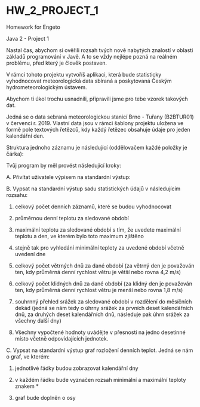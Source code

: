 # HW_2_PROJECT_1

Homework for Engeto

Java 2 - Project 1

Nastal čas, abychom si ověřili rozsah tvých nově nabytých znalostí v oblasti základů programování v Javě. A to se vždy nejlépe pozná na reálném problému, před který je člověk postaven.

V rámci tohoto projektu vytvoříš aplikaci, která bude statisticky vyhodnocovat meteorologická data sbíraná a poskytovaná Českým hydrometeorologickým ústavem.

Abychom ti úkol trochu usnadnili, připravili jsme pro tebe vzorek takových dat.

Jedná se o data sebraná meteorologickou stanicí Brno - Tuřany (B2BTUR01) v červenci r. 2019. Vlastní data jsou v rámci šablony projektu uložena ve formě pole textových řetězců, kdy každý řetězec obsahuje údaje pro jeden kalendářní den.

Struktura jednoho záznamu je následující (oddělovačem každé položky je čárka):

Tvůj program by měl provést následující kroky:

A. Přivítat uživatele výpisem na standardní výstup:


B. Vypsat na standardní výstup sadu statistických údajů v následujícím rozsahu:

  1) celkový počet denních záznamů, které se budou vyhodnocovat

  2) průměrnou denní teplotu za sledované období

  3) maximální teplotu za sledované období s tím, že uvedete maximální teplotu a den, ve kterém bylo toto maximum zjištěno

  4) stejně tak pro vyhledání minimální teploty za uvedené období včetně uvedení dne

  5) celkový počet větrných dnů za dané období (za větrný den je považován ten, kdy průměrná denní rychlost větru je větší nebo rovna 4,2 m/s)

  6) celkový počet klidných dnů za dané období (za klidný den je považován ten, kdy průměrná denní rychlost větru je menší nebo rovna 1,8 m/s)

  7) souhrnný přehled srážek za sledované období v rozdělení do měsíčních dekád (jedná se nám tedy o úhrny srážek za prvních deset kalendářních dnů, za druhých deset    kalendářních dnů, následuje pak úhrn srážek za všechny další dny)

  8) Všechny vypočtené hodnoty uvádějte v přesnosti na jedno desetinné místo včetně odpovídajících jednotek.


C. Vypsat na standardní výstup graf rozložení denních teplot. Jedná se nám o graf, ve kterém:

  1) jednotlivé řádky budou zobrazovat kalendářní dny

  2) v každém řádku bude vyznačen rozsah minimální a maximální teploty znakem *

  3) graf bude doplněn o osy
